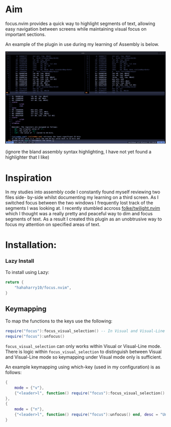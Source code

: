 # Aim
focus.nvim provides a quick way to highlight segments of text, allowing easy navigation
between screens while maintaining visual focus on important sections.

An example of the plugin in use during my learning of Assembly is below.

![focus.nvim screenshot](./images/screenshot.png)

(ignore the bland assembly syntax highlighting, I have not yet found a highlighter that
I like)

# Inspiration
In my studies into assembly code I constantly found myself reviewing two files side-
by-side whilst documenting my learning on a third screen. As I switched focus between
the two windows I frequently lost track of the segments I was looking at. I recently
stumbled accross [folke/twilight.nvim](https://github.com/folke/twilight.nvim) which
I thought was a really pretty and peaceful way to dim and focus segments of text. As
a result I created this plugin as an unobtrusive way to focus my attention on
specified areas of text.

# Installation:
### Lazy Install
To install using Lazy:
```lua
return {
    "hahaharry10/focus.nvim",
}
```

## Keymapping
To map the functions to the keys use the following:
```lua
require("focus"):focus_visual_selection() -- In Visual and Visual-Line mode.
require("focus"):unfocus()
```

`focus_visual_selection` can only works within Visual or Visual-Line mode. There is logic
within `focus_visual_selection` to distinguish between Visual and Visual-Line mode so
keymapping under Visual mode only is sufficient.

An example keymapping using which-key (used in my configuration) is as follows:
```lua
{
    mode = {"v"},
    {"<leader>l", function() require("focus"):focus_visual_selection() end, desc = "Focus Selection"},
},
{
    mode = {"n"},
    {"<leader>l", function() require("focus"):unfocus() end, desc = "Unfocus text" },
}
```
